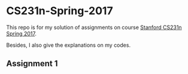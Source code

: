 # CS231n-Spring-2017

This repo is for my solution of assignments on course [Stanford CS231n Spring 2017](http://cs231n.github.io/). 

Besides, I also give the explanations on my codes.

## Assignment 1
